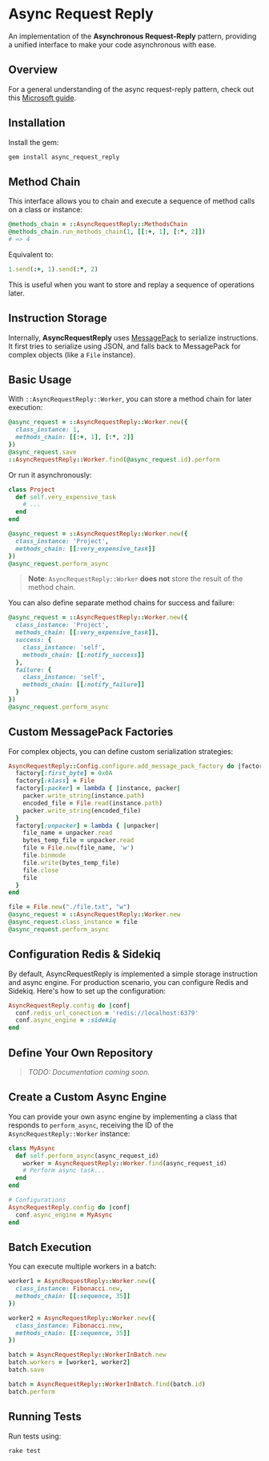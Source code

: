 # Async Request Reply

An implementation of the **Asynchronous Request-Reply** pattern, providing a unified interface to make your code asynchronous with ease.

## Overview

For a general understanding of the async request-reply pattern, check out this [Microsoft guide](https://learn.microsoft.com/en-us/azure/architecture/patterns/async-request-reply).

## Installation

Install the gem:

```sh
gem install async_request_reply
```

## Method Chain

This interface allows you to chain and execute a sequence of method calls on a class or instance:

```ruby
@methods_chain = ::AsyncRequestReply::MethodsChain
@methods_chain.run_methods_chain(1, [[:+, 1], [:*, 2]])
# => 4
```

Equivalent to:

```ruby
1.send(:+, 1).send(:*, 2)
```

This is useful when you want to store and replay a sequence of operations later.

## Instruction Storage

Internally, **AsyncRequestReply** uses [MessagePack](https://msgpack.org/) to serialize instructions. It first tries to serialize using JSON, and falls back to MessagePack for complex objects (like a `File` instance).

## Basic Usage

With `::AsyncRequestReply::Worker`, you can store a method chain for later execution:

```ruby
@async_request = ::AsyncRequestReply::Worker.new({
  class_instance: 1,
  methods_chain: [[:+, 1], [:*, 2]]
})
@async_request.save
::AsyncRequestReply::Worker.find(@async_request.id).perform
```

Or run it asynchronously:

```ruby
class Project
  def self.very_expensive_task
    # ...
  end
end

@async_request = ::AsyncRequestReply::Worker.new({
  class_instance: 'Project',
  methods_chain: [[:very_expensive_task]]
})
@async_request.perform_async
```

> **Note**: `AsyncRequestReply::Worker` **does not** store the result of the method chain.

You can also define separate method chains for success and failure:
```ruby
@async_request = ::AsyncRequestReply::Worker.new({
  class_instance: 'Project',
  methods_chain: [[:very_expensive_task]],
  success: {
    class_instance: 'self',
    methods_chain: [[:notify_success]]
  },
  failure: {
    class_instance: 'self',
    methods_chain: [[:notify_failure]]
  }
})
@async_request.perform_async
```

## Custom MessagePack Factories

For complex objects, you can define custom serialization strategies:

```ruby
AsyncRequestReply::Config.configure.add_message_pack_factory do |factory|
  factory[:first_byte] = 0x0A
  factory[:klass] = File
  factory[:packer] = lambda { |instance, packer|
    packer.write_string(instance.path)
    encoded_file = File.read(instance.path)
    packer.write_string(encoded_file)
  }
  factory[:unpacker] = lambda { |unpacker|
    file_name = unpacker.read
    bytes_temp_file = unpacker.read
    file = File.new(file_name, 'w')
    file.binmode
    file.write(bytes_temp_file)
    file.close
    file
  }
end

file = File.new("./file.txt", "w")
@async_request = ::AsyncRequestReply::Worker.new
@async_request.class_instance = file
@async_request.perform_async
```
## Configuration Redis & Sidekiq

By default, AsyncRequestReply is implemented a simple storage instruction and async engine. For production scenario, you can configure Redis and Sidekiq. Here's how to set up the configuration:

```ruby
AsyncRequestReply.config do |conf|
  conf.redis_url_conection = 'redis://localhost:6379'
  conf.async_engine = :sidekiq
end
```

## Define Your Own Repository

> _TODO: Documentation coming soon._

## Create a Custom Async Engine

You can provide your own async engine by implementing a class that responds to `perform_async`, receiving the ID of the `AsyncRequestReply::Worker` instance:

```ruby
class MyAsync
  def self.perform_async(async_request_id)
    worker = AsyncRequestReply::Worker.find(async_request_id)
    # Perform async task...
  end
end

# Configurations
AsyncRequestReply.config do |conf|
  conf.async_engine = MyAsync
end
```

## Batch Execution

You can execute multiple workers in a batch:

```ruby
worker1 = AsyncRequestReply::Worker.new({
  class_instance: Fibonacci.new,
  methods_chain: [[:sequence, 35]]
})

worker2 = AsyncRequestReply::Worker.new({
  class_instance: Fibonacci.new,
  methods_chain: [[:sequence, 35]]
})

batch = AsyncRequestReply::WorkerInBatch.new
batch.workers = [worker1, worker2]
batch.save

batch = AsyncRequestReply::WorkerInBatch.find(batch.id)
batch.perform
```

## Running Tests

Run tests using:

```sh
rake test
```